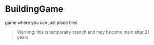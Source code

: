 # BuildingGame
game where you can just place tiles
> Warning: this is temporairy branch and may become main after 21 years
